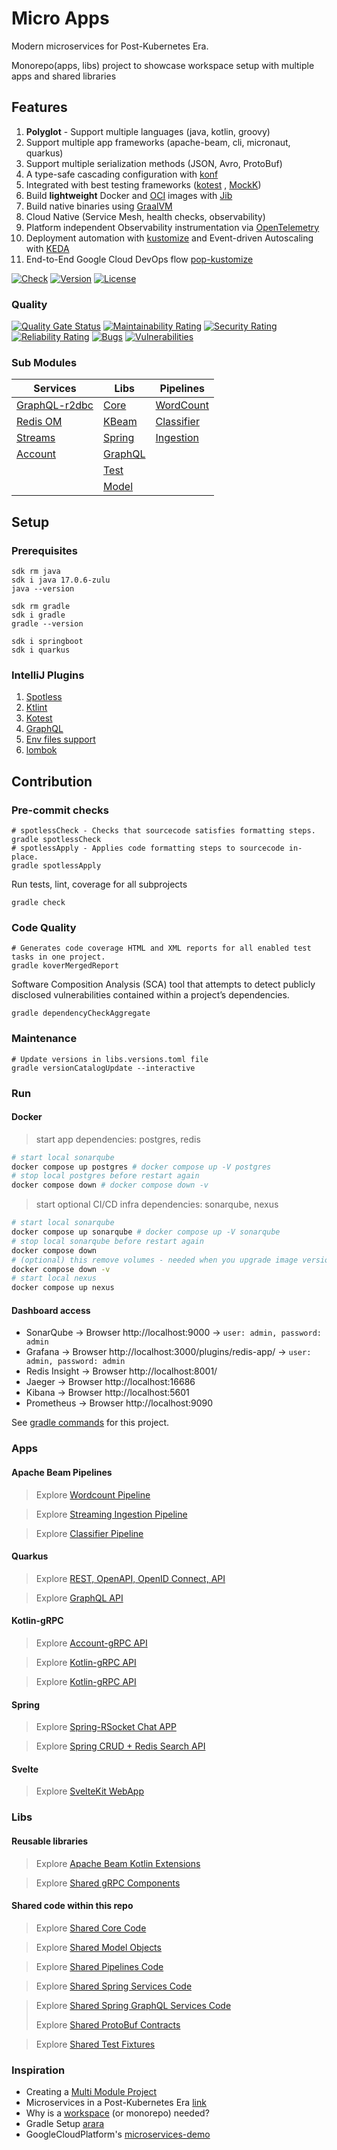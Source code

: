 # Micro Apps

Modern microservices for Post-Kubernetes Era.

Monorepo(apps, libs) project to showcase workspace setup with multiple apps and shared libraries

## Features

1. **Polyglot** - Support multiple languages (java, kotlin, groovy)
2. Support multiple app frameworks (apache-beam, cli, micronaut, quarkus)
3. Support multiple serialization methods (JSON, Avro, ProtoBuf)
4. A type-safe cascading configuration with [konf](https://github.com/uchuhimo/konf)
5. Integrated with best testing frameworks ([kotest](https://github.com/kotest/kotest/blob/master/doc/reference.md)
   , [MockK](https://mockk.io/))
6. Build **lightweight** Docker and [OCI](https://github.com/opencontainers/image-spec) images
   with [Jib](https://github.com/GoogleContainerTools/jib)
7. Build native binaries using [GraalVM](https://www.graalvm.org/)
8. Cloud Native (Service Mesh, health checks, observability)
9. Platform independent Observability instrumentation via [OpenTelemetry](https://opentelemetry.io/)
10. Deployment automation with [kustomize](https://kustomize.io/) and Event-driven Autoscaling
    with [KEDA](https://keda.sh/)
11. End-to-End Google Cloud DevOps flow [pop-kustomize](https://github.com/vszal/pop-kustomize)

[![Check](https://github.com/xmlking/micro-apps/workflows/Check/badge.svg)](https://github.com/xmlking/micro-apps/actions?query=workflow%3ACheck)
[![Version](https://img.shields.io/github/v/tag/xmlking/micro-apps)](https://github.com/xmlking/micro-apps/tags)
[![License](https://img.shields.io/github/license/xmlking/micro-apps)](https://github.com/xmlking/micro-apps/blob/develop/LICENSE)

### Quality

[![Quality Gate Status](https://sonarcloud.io/api/project_badges/measure?project=xmlking_jvm-gitops&metric=alert_status)](https://sonarcloud.io/dashboard?id=xmlking_jvm-gitops)
[![Maintainability Rating](https://sonarcloud.io/api/project_badges/measure?project=xmlking_jvm-gitops&metric=sqale_rating)](https://sonarcloud.io/dashboard?id=xmlking_jvm-gitops)
[![Security Rating](https://sonarcloud.io/api/project_badges/measure?project=xmlking_jvm-gitops&metric=security_rating)](https://sonarcloud.io/dashboard?id=xmlking_jvm-gitops)
[![Reliability Rating](https://sonarcloud.io/api/project_badges/measure?project=xmlking_jvm-gitops&metric=reliability_rating)](https://sonarcloud.io/dashboard?id=xmlking_jvm-gitops)
[![Bugs](https://sonarcloud.io/api/project_badges/measure?project=xmlking_jvm-gitops&metric=bugs)](https://sonarcloud.io/dashboard?id=xmlking_jvm-gitops)
[![Vulnerabilities](https://sonarcloud.io/api/project_badges/measure?project=xmlking_jvm-gitops&metric=vulnerabilities)](https://sonarcloud.io/dashboard?id=xmlking_jvm-gitops)

### Sub Modules

| Services                                         | Libs                      | Pipelines                            |
|--------------------------------------------------|---------------------------|--------------------------------------|
| [GraphQL-r2dbc](./services/spring-graphql-r2dbc) | [Core](./libs/core)       | [WordCount](./pipelines/wordcount)   |
| [Redis OM](./services/redis)                     | [KBeam](./libs/kbeam)     | [Classifier](./pipelines/classifier) |
| [Streams](./services/streams)                    | [Spring](./libs/spring)   | [Ingestion](./pipelines/ingestion)   |
| [Account](./services/account)                    | [GraphQL](./libs/graphql) |                                      |
|                                                  | [Test](./libs/test)       |                                      |
|                                                  | [Model](./libs/model)     |                                      |

## Setup

### Prerequisites

```shell
sdk rm java
sdk i java 17.0.6-zulu
java --version

sdk rm gradle
sdk i gradle
gradle --version

sdk i springboot
sdk i quarkus
```

### IntelliJ Plugins

1. [Spotless](https://plugins.jetbrains.com/plugin/18321-spotless-gradle)
2. [Ktlint](https://plugins.jetbrains.com/plugin/15057-ktlint-unofficial-/)
3. [Kotest](https://plugins.jetbrains.com/plugin/14080-kotest)
4. [GraphQL](https://plugins.jetbrains.com/plugin/8097-graphql)
5. [Env files support](https://plugins.jetbrains.com/plugin/9525--env-files-support)
6. [lombok](https://plugins.jetbrains.com/plugin/6317-lombok)

## Contribution

### Pre-commit checks

```shell
# spotlessCheck - Checks that sourcecode satisfies formatting steps.
gradle spotlessCheck
# spotlessApply - Applies code formatting steps to sourcecode in-place.
gradle spotlessApply
```

Run tests, lint, coverage for all subprojects

```shell
gradle check
```

### Code Quality

```shell
# Generates code coverage HTML and XML reports for all enabled test tasks in one project.
gradle koverMergedReport
```

Software Composition Analysis (SCA) tool that attempts to detect publicly disclosed vulnerabilities contained within a
project’s dependencies.

```shell
gradle dependencyCheckAggregate
```

### Maintenance

```shell
# Update versions in libs.versions.toml file
gradle versionCatalogUpdate --interactive
```

### Run

#### Docker

> start app dependencies: postgres, redis

```bash
# start local sonarqube
docker compose up postgres # docker compose up -V postgres
# stop local postgres before restart again
docker compose down # docker compose down -v
```

> start optional CI/CD infra dependencies: sonarqube, nexus

```bash
# start local sonarqube
docker compose up sonarqube # docker compose up -V sonarqube
# stop local sonarqube before restart again
docker compose down
# (optional) this remove volumes - needed when you upgrade image versions 
docker compose down -v
# start local nexus
docker compose up nexus
```

#### Dashboard access

* SonarQube → Browser http://localhost:9000 → `user: admin, password: admin`
* Grafana → Browser http://localhost:3000/plugins/redis-app/ → `user: admin, password: admin`
* Redis Insight → Browser http://localhost:8001/
* Jaeger → Browser http://localhost:16686
* Kibana → Browser http://localhost:5601
* Prometheus → Browser http://localhost:9090

See [gradle commands](docs/advanced/gradle.md) for this project.

### Apps

#### Apache Beam Pipelines

> Explore [Wordcount Pipeline](./pipelines/wordcount/)

> Explore [Streaming Ingestion Pipeline](./pipelines/ingestion/)

> Explore [Classifier Pipeline](./pipelines/classifier/)

#### Quarkus

> Explore [REST, OpenAPI, OpenID Connect, API](./services/greeting/)

> Explore [GraphQL API](./services/person/)

#### Kotlin-gRPC

> Explore [Account-gRPC API](./services/account/)

> Explore [Kotlin-gRPC API](./services/keying/)

> Explore [Kotlin-gRPC API](./services/linking/)

#### Spring

> Explore [Spring-RSocket Chat APP](./services/chat/)

> Explore [Spring CRUD + Redis Search API](./services/entity/)

#### Svelte

> Explore [SvelteKit WebApp](./services/webapp/)

### Libs

#### Reusable libraries

> Explore [Apache Beam Kotlin Extensions](./libs/kbeam/)

> Explore [Shared gRPC Components](./libs/grpc/)

#### Shared code within this repo

> Explore [Shared Core Code](./libs/core/)

> Explore [Shared Model Objects](./libs/model/)

> Explore [Shared Pipelines Code](./libs/pipeline/)

> Explore [Shared Spring Services Code](./libs/spring/)

> Explore [Shared Spring GraphQL Services Code](./libs/graphql/)
>
> Explore [Shared ProtoBuf Contracts](./libs/proto/)

> Explore [Shared Test Fixtures](./libs/test/)

### Inspiration

* Creating a [Multi Module Project](https://spring.io/guides/gs/multi-module/)
* Microservices in a Post-Kubernetes Era [link](https://www.infoq.com/articles/microservices-post-kubernetes)
* Why is a [workspace](https://nrwl.io/nx/why-a-workspace) (or monorepo) needed?
* Gradle Setup [arara](https://github.com/cereda/arara)
* GoogleCloudPlatform's [microservices-demo](https://github.com/GoogleCloudPlatform/microservices-demo)
